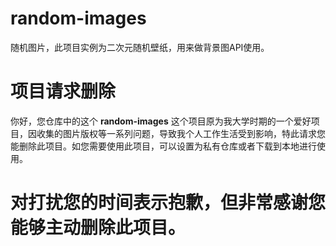 # random-images
随机图片，此项目实例为二次元随机壁纸，用来做背景图API使用。


# 项目请求删除
你好，您仓库中的这个 **random-images** 这个项目原为我大学时期的一个爱好项目，因收集的图片版权等一系列问题，导致我个人工作生活受到影响，特此请求您能删除此项目。如您需要使用此项目，可以设置为私有仓库或者下载到本地进行使用。


# 对打扰您的时间表示抱歉，但非常感谢您能够主动删除此项目。
